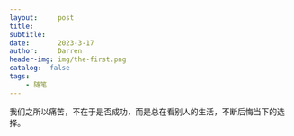 ```yaml
---
layout:     post
title:
subtitle:
date:       2023-3-17
author:     Darren
header-img: img/the-first.png
catalog:  false
tags:
    - 随笔
---
```

我们之所以痛苦，不在于是否成功，而是总在看别人的生活，不断后悔当下的选择。